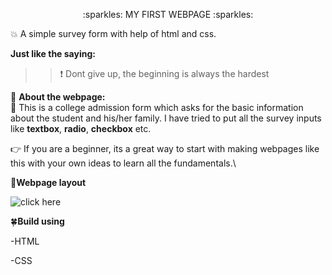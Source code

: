 <p align="center">:sparkles: MY FIRST WEBPAGE :sparkles: </p>

:boom: A simple survey form with help of html and css.


 **Just like the saying:**
 >>:exclamation: Dont give up, the beginning is always the hardest 

:dizzy: **About the webpage:**\
:cherry_blossom: This is a college admission form which asks for the basic information about the student and his/her family. I have tried to put all the survey inputs like **textbox**, **radio**, **checkbox** etc.

:point_right: If you are a beginner, its a great way to start with making webpages like this with your own ideas to learn all the fundamentals.\

:blue_heart:**Webpage layout**

![click here](file:///C:/Users/Anju/AppData/Local/Temp/Temp1_project.html.zip/project.html-1.jpg)

:four_leaf_clover:**Build using**

-HTML

-CSS

